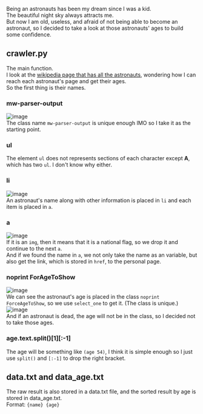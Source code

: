 Being an astronauts has been my dream since I was a kid.  
The beautiful night sky always attracts me.  
But now I am old, useless, and afraid of not being able to become an astronaut, so I decided to take a look at those astronauts' ages to build some confidence.  

## crawler.py

The main function.  
I look at the [wikipedia page that has all the astronauts](https://en.wikipedia.org/wiki/List_of_astronauts_by_name), wondering how I can reach each astronaut's page and get their ages.  
So the first thing is their names.  

### mw-parser-output
![image](https://user-images.githubusercontent.com/19412420/141602049-53189078-44c3-41e6-997c-d2c4e8f7c5d6.png)   
The class name `mw-parser-output` is unique enough IMO so I take it as the starting point.

### ul 
The element `ul` does not represents sections of each character except **A**, which has two `ul`. I don't know why either.  

### li
![image](https://user-images.githubusercontent.com/19412420/141612589-c630320e-4b75-48cf-81fd-06b3d6d4459d.png)  
An astronaut's name along with other information is placed in `li` and each item is placed in `a`.  

### a
![image](https://user-images.githubusercontent.com/19412420/141612600-19d80cf2-7460-43eb-bcf4-5ce7ef7480df.png)  
If it is an `img`, then it means that it is a national flag, so we drop it and continue to the next `a`.  
And if we found the name in `a`, we not only take the name as an variable, but also get the link, which is stored in `href`, to the personal page.   

### noprint ForAgeToShow
![image](https://user-images.githubusercontent.com/19412420/141612564-a7d5e480-76c1-45be-84c7-5e6adc75ef0c.png)  
We can see the astronaut's age is placed in the class `noprint ForceAgeToShow`, so we use `select_one` to get it. (The class is unique.)  
![image](https://user-images.githubusercontent.com/19412420/141612675-eea4e985-c5ee-42a9-b9bd-d16e8469d68c.png)  
And if an astronaut is dead, the age will not be in the class, so I decided not to take those ages.  

### age.text.split()[1][:-1]
The age will be something like `(age 54)`, I think it is simple enough so I just use `split()` and `[:-1]` to drop the right bracket.  

## data.txt and data_age.txt
The raw result is also stored in a data.txt file, and the sorted result by age is stored in data_age.txt.  
Format: `{name} {age}`
